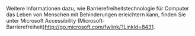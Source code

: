 <Token xmlns:xlink="http://www.w3.org/1999/xlink">Weitere Informationen dazu, wie Barrierefreiheitstechnologie für Computer das Leben von Menschen mit Behinderungen erleichtern kann, finden Sie unter <externalLink xmlns="http://ddue.schemas.microsoft.com/authoring/2003/5"><linkText>Microsoft Accessibility (Microsoft-Barrierefreiheit)</linkText><linkUri>http://go.microsoft.com/fwlink/?LinkId=8431</linkUri></externalLink>.</Token>